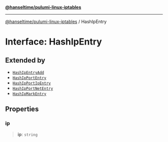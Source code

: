 [**@hanseltime/pulumi-linux-iptables**](../README.md)

***

[@hanseltime/pulumi-linux-iptables](../README.md) / HashIpEntry

# Interface: HashIpEntry

## Extended by

- [`HashIpEntryAdd`](HashIpEntryAdd.md)
- [`HashIpPortEntry`](HashIpPortEntry.md)
- [`HashIpPortIpEntry`](HashIpPortIpEntry.md)
- [`HashIpPortNetEntry`](HashIpPortNetEntry.md)
- [`HashIpMarkEntry`](HashIpMarkEntry.md)

## Properties

### ip

> **ip**: `string`
